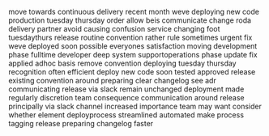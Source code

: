 move towards continuous delivery recent month weve deploying new code production tuesday thursday order allow beis communicate change roda delivery partner avoid causing confusion service changing foot tuesdaythurs release routine convention rather rule sometimes urgent fix weve deployed soon possible everyones satisfaction moving development phase fulltime developer deep system supportoperations phase update fix applied adhoc basis remove convention deploying tuesday thursday recognition often efficient deploy new code soon tested approved release existing convention around preparing clear changelog see adr communicating release via slack remain unchanged deployment made regularly discretion team consequence communication around release principally via slack channel increased importance team may want consider whether element deployprocess streamlined automated make process tagging release preparing changelog faster